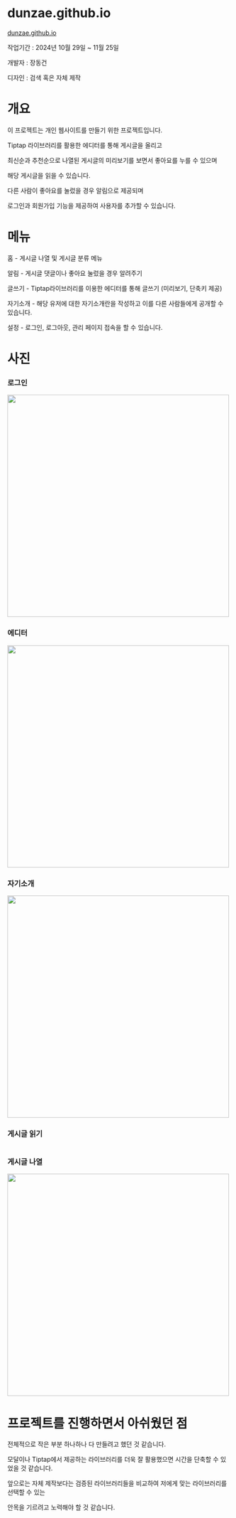 # dunzae.github.io
<a href="https://dunzae.github.io">dunzae.github.io</a>
<p>작업기간 : 2024년 10월 29일 ~ 11월 25일</p>
<p>개발자 : 장동건 </p>
<p>디자인 : 검색 혹은 자체 제작 </p>

# 개요
<p>이 프로젝트는 개인 웹사이트를 만들기 위한 프로젝트입니다. </p>
<p>Tiptap 라이브러리를 활용한 에디터를 통해 게시글을 올리고 </p>
<p>최신순과 추천순으로 나열된 게시글의 미리보기를 보면서 좋아요를 누를 수 있으며</p>
<p>해당 게시글을 읽을 수 있습니다.</p>
<p>다른 사람이 좋아요를 눌렀을 경우 알림으로 제공되며</p>
<p>로그인과 회원가입 기능을 제공하여 사용자를 추가할 수 있습니다.</p>

# 메뉴
<p>홈 - 게시글 나열 및 게시글 분류 메뉴</p>
<p>알림 - 게시글 댓글이나 좋아요 눌렀을 경우 알려주기</p>
<p>글쓰기 - Tiptap라이브러리를 이용한 에디터를 통해 글쓰기 (미리보기, 단축키 제공) </p>
<p>자기소개 - 해당 유저에 대한 자기소개란을 작성하고 이를 다른 사람들에게 공개할 수 있습니다. </p>
<p>설정 - 로그인, 로그아웃, 관리 페이지 접속을 할 수 있습니다. </p>

# 사진
<h3>로그인</h3>
<img width="500" src="https://private-user-images.githubusercontent.com/183177837/385132390-3fd949bc-09fc-4f2b-979e-f941d9096fce.PNG?jwt=eyJhbGciOiJIUzI1NiIsInR5cCI6IkpXVCJ9.eyJpc3MiOiJnaXRodWIuY29tIiwiYXVkIjoicmF3LmdpdGh1YnVzZXJjb250ZW50LmNvbSIsImtleSI6ImtleTUiLCJleHAiOjE3MzI1NDA0NzMsIm5iZiI6MTczMjU0MDE3MywicGF0aCI6Ii8xODMxNzc4MzcvMzg1MTMyMzkwLTNmZDk0OWJjLTA5ZmMtNGYyYi05NzllLWY5NDFkOTA5NmZjZS5QTkc_WC1BbXotQWxnb3JpdGhtPUFXUzQtSE1BQy1TSEEyNTYmWC1BbXotQ3JlZGVudGlhbD1BS0lBVkNPRFlMU0E1M1BRSzRaQSUyRjIwMjQxMTI1JTJGdXMtZWFzdC0xJTJGczMlMkZhd3M0X3JlcXVlc3QmWC1BbXotRGF0ZT0yMDI0MTEyNVQxMzA5MzNaJlgtQW16LUV4cGlyZXM9MzAwJlgtQW16LVNpZ25hdHVyZT1jODBkMDg2N2UxMDhkYjM4NmQ1MDM2N2ZhMWU4YjdkNTc2NTdhNWRkYjZmNzRkMmVjMDA0ZmU1YjllZDFjNjNmJlgtQW16LVNpZ25lZEhlYWRlcnM9aG9zdCJ9.ieQeiceiXCza29TKP67ss_vVzogLN9aw_2sopv6J-hk" />  

<h3>에디터</h3>
<img width="500" src="https://private-user-images.githubusercontent.com/183177837/385132276-5b104a0d-389a-4a2e-8eae-cc6c611bbb03.PNG?jwt=eyJhbGciOiJIUzI1NiIsInR5cCI6IkpXVCJ9.eyJpc3MiOiJnaXRodWIuY29tIiwiYXVkIjoicmF3LmdpdGh1YnVzZXJjb250ZW50LmNvbSIsImtleSI6ImtleTUiLCJleHAiOjE3MzI1NDA0NzMsIm5iZiI6MTczMjU0MDE3MywicGF0aCI6Ii8xODMxNzc4MzcvMzg1MTMyMjc2LTViMTA0YTBkLTM4OWEtNGEyZS04ZWFlLWNjNmM2MTFiYmIwMy5QTkc_WC1BbXotQWxnb3JpdGhtPUFXUzQtSE1BQy1TSEEyNTYmWC1BbXotQ3JlZGVudGlhbD1BS0lBVkNPRFlMU0E1M1BRSzRaQSUyRjIwMjQxMTI1JTJGdXMtZWFzdC0xJTJGczMlMkZhd3M0X3JlcXVlc3QmWC1BbXotRGF0ZT0yMDI0MTEyNVQxMzA5MzNaJlgtQW16LUV4cGlyZXM9MzAwJlgtQW16LVNpZ25hdHVyZT03YmMzNzY4YWUxZWI1ZDBjYjE2ZWM1MTk0MTNlYTBiODFjYmY4NzliMWQxYTkzNThiNDQxMTVmZjMwOGE5Y2JhJlgtQW16LVNpZ25lZEhlYWRlcnM9aG9zdCJ9.ZilsWWExhHQkcUOHCqDrPmERgUEqR2mjXw1h_YnSLYs" />  

<h3>자기소개</h3>
<img width="500" src="https://private-user-images.githubusercontent.com/183177837/385132329-9f839872-8b43-4d1e-b58e-59c13a6fc2cf.PNG?jwt=eyJhbGciOiJIUzI1NiIsInR5cCI6IkpXVCJ9.eyJpc3MiOiJnaXRodWIuY29tIiwiYXVkIjoicmF3LmdpdGh1YnVzZXJjb250ZW50LmNvbSIsImtleSI6ImtleTUiLCJleHAiOjE3MzI1NDA0NzMsIm5iZiI6MTczMjU0MDE3MywicGF0aCI6Ii8xODMxNzc4MzcvMzg1MTMyMzI5LTlmODM5ODcyLThiNDMtNGQxZS1iNThlLTU5YzEzYTZmYzJjZi5QTkc_WC1BbXotQWxnb3JpdGhtPUFXUzQtSE1BQy1TSEEyNTYmWC1BbXotQ3JlZGVudGlhbD1BS0lBVkNPRFlMU0E1M1BRSzRaQSUyRjIwMjQxMTI1JTJGdXMtZWFzdC0xJTJGczMlMkZhd3M0X3JlcXVlc3QmWC1BbXotRGF0ZT0yMDI0MTEyNVQxMzA5MzNaJlgtQW16LUV4cGlyZXM9MzAwJlgtQW16LVNpZ25hdHVyZT00YWQyYzM5OTMyMTQwZTgwMjRlMzkxMDFmNzdiODk2OTJhOWVlODgyM2ZlZjQ3MWY3ZTZkZWYzM2QxNzA1MjI2JlgtQW16LVNpZ25lZEhlYWRlcnM9aG9zdCJ9.tPaR3B9fHCsdAArhSLbw2Q-8rLwhda54ebdho66PH8I" />  

<h3>게시글 읽기</h3>
<img src="" />  

<h3>게시글 나열</h3>
<img width="500" src="https://private-user-images.githubusercontent.com/183177837/385132166-bdf58fcd-afdd-4014-9be8-84967f4275ca.PNG?jwt=eyJhbGciOiJIUzI1NiIsInR5cCI6IkpXVCJ9.eyJpc3MiOiJnaXRodWIuY29tIiwiYXVkIjoicmF3LmdpdGh1YnVzZXJjb250ZW50LmNvbSIsImtleSI6ImtleTUiLCJleHAiOjE3MzI1NDA0NzMsIm5iZiI6MTczMjU0MDE3MywicGF0aCI6Ii8xODMxNzc4MzcvMzg1MTMyMTY2LWJkZjU4ZmNkLWFmZGQtNDAxNC05YmU4LTg0OTY3ZjQyNzVjYS5QTkc_WC1BbXotQWxnb3JpdGhtPUFXUzQtSE1BQy1TSEEyNTYmWC1BbXotQ3JlZGVudGlhbD1BS0lBVkNPRFlMU0E1M1BRSzRaQSUyRjIwMjQxMTI1JTJGdXMtZWFzdC0xJTJGczMlMkZhd3M0X3JlcXVlc3QmWC1BbXotRGF0ZT0yMDI0MTEyNVQxMzA5MzNaJlgtQW16LUV4cGlyZXM9MzAwJlgtQW16LVNpZ25hdHVyZT0zNDM1YWMxZTVjMWI4YzhiYzJlMjA5YWUxMDY2ODIzZjNlZGQwOGU4MmY3OTkzZjBlZTA1NjY0YTMwNmViZDdlJlgtQW16LVNpZ25lZEhlYWRlcnM9aG9zdCJ9.kjAeTEA1QRmZy54Rm40Xnmx0QG9KqOY89wOxf9ovSUU" />  


# 프로젝트를 진행하면서 아쉬웠던 점
<p>전체적으로 작은 부분 하나하나 다 만들려고 했던 것 같습니다.   </p>
<p>모달이나 Tiptap에서 제공하는 라이브러리를 더욱 잘 활용했으면 시간을 단축할 수 있었을 것 같습니다.   </p>
<p>앞으로는 자체 제작보다는 검증된 라이브러리들을 비교하여 저에게 맞는 라이브러리를 선택할 수 있는   </p>
<p>안목을 기르려고 노력해야 할 것 같습니다. </p>
